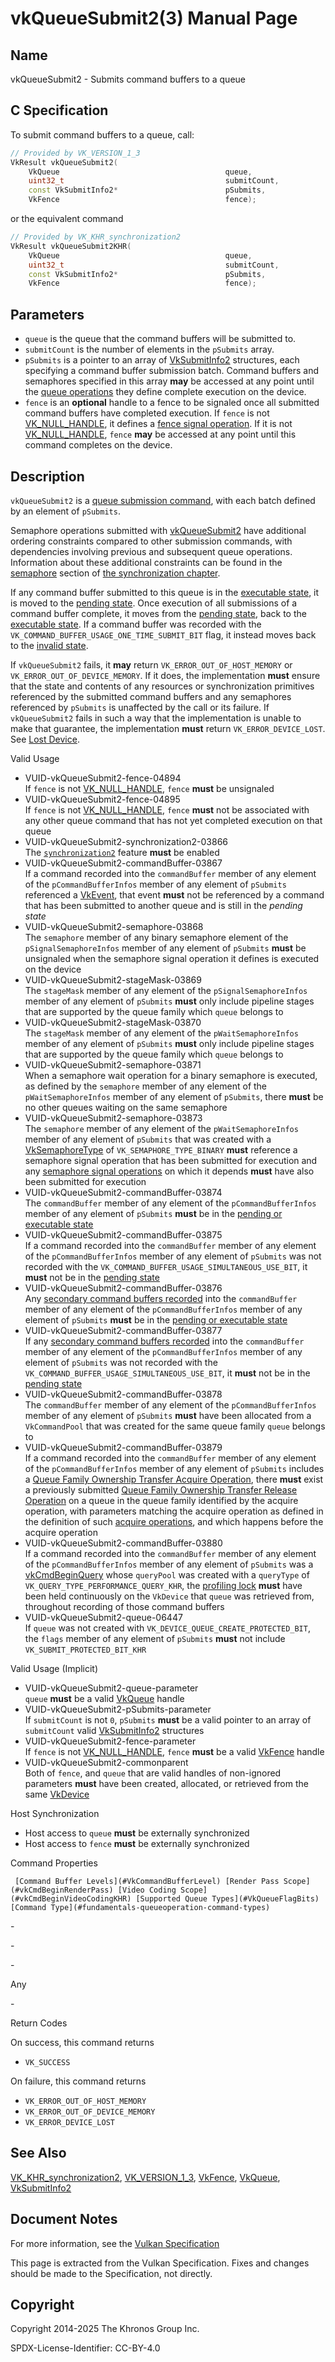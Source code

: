 # vkQueueSubmit2(3) Manual Page

## Name

vkQueueSubmit2 - Submits command buffers to a queue



## [](#_c_specification)C Specification

To submit command buffers to a queue, call:

```c++
// Provided by VK_VERSION_1_3
VkResult vkQueueSubmit2(
    VkQueue                                     queue,
    uint32_t                                    submitCount,
    const VkSubmitInfo2*                        pSubmits,
    VkFence                                     fence);
```

or the equivalent command

```c++
// Provided by VK_KHR_synchronization2
VkResult vkQueueSubmit2KHR(
    VkQueue                                     queue,
    uint32_t                                    submitCount,
    const VkSubmitInfo2*                        pSubmits,
    VkFence                                     fence);
```

## [](#_parameters)Parameters

- `queue` is the queue that the command buffers will be submitted to.
- `submitCount` is the number of elements in the `pSubmits` array.
- `pSubmits` is a pointer to an array of [VkSubmitInfo2](https://registry.khronos.org/vulkan/specs/latest/man/html/VkSubmitInfo2.html) structures, each specifying a command buffer submission batch. Command buffers and semaphores specified in this array **may** be accessed at any point until the [queue operations](https://registry.khronos.org/vulkan/specs/latest/html/vkspec.html#devsandqueues-submission) they define complete execution on the device.
- `fence` is an **optional** handle to a fence to be signaled once all submitted command buffers have completed execution. If `fence` is not [VK\_NULL\_HANDLE](https://registry.khronos.org/vulkan/specs/latest/man/html/VK_NULL_HANDLE.html), it defines a [fence signal operation](https://registry.khronos.org/vulkan/specs/latest/html/vkspec.html#synchronization-fences-signaling). If it is not [VK\_NULL\_HANDLE](https://registry.khronos.org/vulkan/specs/latest/man/html/VK_NULL_HANDLE.html), `fence` **may** be accessed at any point until this command completes on the device.

## [](#_description)Description

`vkQueueSubmit2` is a [queue submission command](https://registry.khronos.org/vulkan/specs/latest/html/vkspec.html#devsandqueues-submission), with each batch defined by an element of `pSubmits`.

Semaphore operations submitted with [vkQueueSubmit2](https://registry.khronos.org/vulkan/specs/latest/man/html/vkQueueSubmit2.html) have additional ordering constraints compared to other submission commands, with dependencies involving previous and subsequent queue operations. Information about these additional constraints can be found in the [semaphore](https://registry.khronos.org/vulkan/specs/latest/html/vkspec.html#synchronization-semaphores) section of [the synchronization chapter](https://registry.khronos.org/vulkan/specs/latest/html/vkspec.html#synchronization).

If any command buffer submitted to this queue is in the [executable state](https://registry.khronos.org/vulkan/specs/latest/html/vkspec.html#commandbuffers-lifecycle), it is moved to the [pending state](https://registry.khronos.org/vulkan/specs/latest/html/vkspec.html#commandbuffers-lifecycle). Once execution of all submissions of a command buffer complete, it moves from the [pending state](https://registry.khronos.org/vulkan/specs/latest/html/vkspec.html#commandbuffers-lifecycle), back to the [executable state](https://registry.khronos.org/vulkan/specs/latest/html/vkspec.html#commandbuffers-lifecycle). If a command buffer was recorded with the `VK_COMMAND_BUFFER_USAGE_ONE_TIME_SUBMIT_BIT` flag, it instead moves back to the [invalid state](https://registry.khronos.org/vulkan/specs/latest/html/vkspec.html#commandbuffers-lifecycle).

If `vkQueueSubmit2` fails, it **may** return `VK_ERROR_OUT_OF_HOST_MEMORY` or `VK_ERROR_OUT_OF_DEVICE_MEMORY`. If it does, the implementation **must** ensure that the state and contents of any resources or synchronization primitives referenced by the submitted command buffers and any semaphores referenced by `pSubmits` is unaffected by the call or its failure. If `vkQueueSubmit2` fails in such a way that the implementation is unable to make that guarantee, the implementation **must** return `VK_ERROR_DEVICE_LOST`. See [Lost Device](https://registry.khronos.org/vulkan/specs/latest/html/vkspec.html#devsandqueues-lost-device).

Valid Usage

- [](#VUID-vkQueueSubmit2-fence-04894)VUID-vkQueueSubmit2-fence-04894  
  If `fence` is not [VK\_NULL\_HANDLE](https://registry.khronos.org/vulkan/specs/latest/man/html/VK_NULL_HANDLE.html), `fence` **must** be unsignaled
- [](#VUID-vkQueueSubmit2-fence-04895)VUID-vkQueueSubmit2-fence-04895  
  If `fence` is not [VK\_NULL\_HANDLE](https://registry.khronos.org/vulkan/specs/latest/man/html/VK_NULL_HANDLE.html), `fence` **must** not be associated with any other queue command that has not yet completed execution on that queue
- [](#VUID-vkQueueSubmit2-synchronization2-03866)VUID-vkQueueSubmit2-synchronization2-03866  
  The [`synchronization2`](https://registry.khronos.org/vulkan/specs/latest/html/vkspec.html#features-synchronization2) feature **must** be enabled
- [](#VUID-vkQueueSubmit2-commandBuffer-03867)VUID-vkQueueSubmit2-commandBuffer-03867  
  If a command recorded into the `commandBuffer` member of any element of the `pCommandBufferInfos` member of any element of `pSubmits` referenced a [VkEvent](https://registry.khronos.org/vulkan/specs/latest/man/html/VkEvent.html), that event **must** not be referenced by a command that has been submitted to another queue and is still in the *pending state*
- [](#VUID-vkQueueSubmit2-semaphore-03868)VUID-vkQueueSubmit2-semaphore-03868  
  The `semaphore` member of any binary semaphore element of the `pSignalSemaphoreInfos` member of any element of `pSubmits` **must** be unsignaled when the semaphore signal operation it defines is executed on the device
- [](#VUID-vkQueueSubmit2-stageMask-03869)VUID-vkQueueSubmit2-stageMask-03869  
  The `stageMask` member of any element of the `pSignalSemaphoreInfos` member of any element of `pSubmits` **must** only include pipeline stages that are supported by the queue family which `queue` belongs to
- [](#VUID-vkQueueSubmit2-stageMask-03870)VUID-vkQueueSubmit2-stageMask-03870  
  The `stageMask` member of any element of the `pWaitSemaphoreInfos` member of any element of `pSubmits` **must** only include pipeline stages that are supported by the queue family which `queue` belongs to
- [](#VUID-vkQueueSubmit2-semaphore-03871)VUID-vkQueueSubmit2-semaphore-03871  
  When a semaphore wait operation for a binary semaphore is executed, as defined by the `semaphore` member of any element of the `pWaitSemaphoreInfos` member of any element of `pSubmits`, there **must** be no other queues waiting on the same semaphore
- [](#VUID-vkQueueSubmit2-semaphore-03873)VUID-vkQueueSubmit2-semaphore-03873  
  The `semaphore` member of any element of the `pWaitSemaphoreInfos` member of any element of `pSubmits` that was created with a [VkSemaphoreType](https://registry.khronos.org/vulkan/specs/latest/man/html/VkSemaphoreType.html) of `VK_SEMAPHORE_TYPE_BINARY` **must** reference a semaphore signal operation that has been submitted for execution and any [semaphore signal operations](https://registry.khronos.org/vulkan/specs/latest/html/vkspec.html#synchronization-semaphores-signaling) on which it depends **must** have also been submitted for execution
- [](#VUID-vkQueueSubmit2-commandBuffer-03874)VUID-vkQueueSubmit2-commandBuffer-03874  
  The `commandBuffer` member of any element of the `pCommandBufferInfos` member of any element of `pSubmits` **must** be in the [pending or executable state](https://registry.khronos.org/vulkan/specs/latest/html/vkspec.html#commandbuffers-lifecycle)
- [](#VUID-vkQueueSubmit2-commandBuffer-03875)VUID-vkQueueSubmit2-commandBuffer-03875  
  If a command recorded into the `commandBuffer` member of any element of the `pCommandBufferInfos` member of any element of `pSubmits` was not recorded with the `VK_COMMAND_BUFFER_USAGE_SIMULTANEOUS_USE_BIT`, it **must** not be in the [pending state](https://registry.khronos.org/vulkan/specs/latest/html/vkspec.html#commandbuffers-lifecycle)
- [](#VUID-vkQueueSubmit2-commandBuffer-03876)VUID-vkQueueSubmit2-commandBuffer-03876  
  Any [secondary command buffers recorded](https://registry.khronos.org/vulkan/specs/latest/html/vkspec.html#commandbuffers-secondary) into the `commandBuffer` member of any element of the `pCommandBufferInfos` member of any element of `pSubmits` **must** be in the [pending or executable state](https://registry.khronos.org/vulkan/specs/latest/html/vkspec.html#commandbuffers-lifecycle)
- [](#VUID-vkQueueSubmit2-commandBuffer-03877)VUID-vkQueueSubmit2-commandBuffer-03877  
  If any [secondary command buffers recorded](https://registry.khronos.org/vulkan/specs/latest/html/vkspec.html#commandbuffers-secondary) into the `commandBuffer` member of any element of the `pCommandBufferInfos` member of any element of `pSubmits` was not recorded with the `VK_COMMAND_BUFFER_USAGE_SIMULTANEOUS_USE_BIT`, it **must** not be in the [pending state](https://registry.khronos.org/vulkan/specs/latest/html/vkspec.html#commandbuffers-lifecycle)
- [](#VUID-vkQueueSubmit2-commandBuffer-03878)VUID-vkQueueSubmit2-commandBuffer-03878  
  The `commandBuffer` member of any element of the `pCommandBufferInfos` member of any element of `pSubmits` **must** have been allocated from a `VkCommandPool` that was created for the same queue family `queue` belongs to
- [](#VUID-vkQueueSubmit2-commandBuffer-03879)VUID-vkQueueSubmit2-commandBuffer-03879  
  If a command recorded into the `commandBuffer` member of any element of the `pCommandBufferInfos` member of any element of `pSubmits` includes a [Queue Family Ownership Transfer Acquire Operation](https://registry.khronos.org/vulkan/specs/latest/html/vkspec.html#synchronization-queue-transfers-acquire), there **must** exist a previously submitted [Queue Family Ownership Transfer Release Operation](https://registry.khronos.org/vulkan/specs/latest/html/vkspec.html#synchronization-queue-transfers-release) on a queue in the queue family identified by the acquire operation, with parameters matching the acquire operation as defined in the definition of such [acquire operations](https://registry.khronos.org/vulkan/specs/latest/html/vkspec.html#synchronization-queue-transfers-acquire), and which happens before the acquire operation
- [](#VUID-vkQueueSubmit2-commandBuffer-03880)VUID-vkQueueSubmit2-commandBuffer-03880  
  If a command recorded into the `commandBuffer` member of any element of the `pCommandBufferInfos` member of any element of `pSubmits` was a [vkCmdBeginQuery](https://registry.khronos.org/vulkan/specs/latest/man/html/vkCmdBeginQuery.html) whose `queryPool` was created with a `queryType` of `VK_QUERY_TYPE_PERFORMANCE_QUERY_KHR`, the [profiling lock](https://registry.khronos.org/vulkan/specs/latest/html/vkspec.html#profiling-lock) **must** have been held continuously on the `VkDevice` that `queue` was retrieved from, throughout recording of those command buffers
- [](#VUID-vkQueueSubmit2-queue-06447)VUID-vkQueueSubmit2-queue-06447  
  If `queue` was not created with `VK_DEVICE_QUEUE_CREATE_PROTECTED_BIT`, the `flags` member of any element of `pSubmits` **must** not include `VK_SUBMIT_PROTECTED_BIT_KHR`

Valid Usage (Implicit)

- [](#VUID-vkQueueSubmit2-queue-parameter)VUID-vkQueueSubmit2-queue-parameter  
  `queue` **must** be a valid [VkQueue](https://registry.khronos.org/vulkan/specs/latest/man/html/VkQueue.html) handle
- [](#VUID-vkQueueSubmit2-pSubmits-parameter)VUID-vkQueueSubmit2-pSubmits-parameter  
  If `submitCount` is not `0`, `pSubmits` **must** be a valid pointer to an array of `submitCount` valid [VkSubmitInfo2](https://registry.khronos.org/vulkan/specs/latest/man/html/VkSubmitInfo2.html) structures
- [](#VUID-vkQueueSubmit2-fence-parameter)VUID-vkQueueSubmit2-fence-parameter  
  If `fence` is not [VK\_NULL\_HANDLE](https://registry.khronos.org/vulkan/specs/latest/man/html/VK_NULL_HANDLE.html), `fence` **must** be a valid [VkFence](https://registry.khronos.org/vulkan/specs/latest/man/html/VkFence.html) handle
- [](#VUID-vkQueueSubmit2-commonparent)VUID-vkQueueSubmit2-commonparent  
  Both of `fence`, and `queue` that are valid handles of non-ignored parameters **must** have been created, allocated, or retrieved from the same [VkDevice](https://registry.khronos.org/vulkan/specs/latest/man/html/VkDevice.html)

Host Synchronization

- Host access to `queue` **must** be externally synchronized
- Host access to `fence` **must** be externally synchronized

Command Properties

     [Command Buffer Levels](#VkCommandBufferLevel) [Render Pass Scope](#vkCmdBeginRenderPass) [Video Coding Scope](#vkCmdBeginVideoCodingKHR) [Supported Queue Types](#VkQueueFlagBits) [Command Type](#fundamentals-queueoperation-command-types)

\-

\-

\-

Any

\-

Return Codes

On success, this command returns

- `VK_SUCCESS`

On failure, this command returns

- `VK_ERROR_OUT_OF_HOST_MEMORY`
- `VK_ERROR_OUT_OF_DEVICE_MEMORY`
- `VK_ERROR_DEVICE_LOST`

## [](#_see_also)See Also

[VK\_KHR\_synchronization2](https://registry.khronos.org/vulkan/specs/latest/man/html/VK_KHR_synchronization2.html), [VK\_VERSION\_1\_3](https://registry.khronos.org/vulkan/specs/latest/man/html/VK_VERSION_1_3.html), [VkFence](https://registry.khronos.org/vulkan/specs/latest/man/html/VkFence.html), [VkQueue](https://registry.khronos.org/vulkan/specs/latest/man/html/VkQueue.html), [VkSubmitInfo2](https://registry.khronos.org/vulkan/specs/latest/man/html/VkSubmitInfo2.html)

## [](#_document_notes)Document Notes

For more information, see the [Vulkan Specification](https://registry.khronos.org/vulkan/specs/latest/html/vkspec.html#vkQueueSubmit2)

This page is extracted from the Vulkan Specification. Fixes and changes should be made to the Specification, not directly.

## [](#_copyright)Copyright

Copyright 2014-2025 The Khronos Group Inc.

SPDX-License-Identifier: CC-BY-4.0